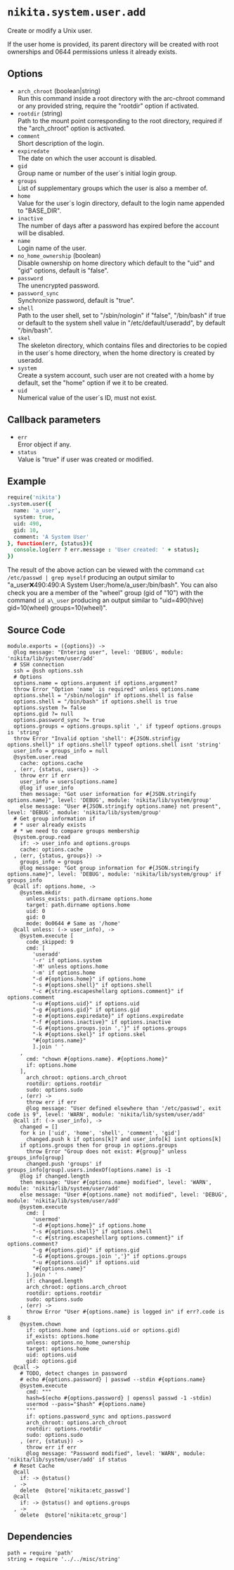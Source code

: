 
# `nikita.system.user.add`

Create or modify a Unix user.

If the user home is provided, its parent directory will be created with root 
ownerships and 0644 permissions unless it already exists.

## Options

* `arch_chroot` (boolean|string)   
  Run this command inside a root directory with the arc-chroot command or any
  provided string, require the "rootdir" option if activated.
* `rootdir` (string)   
  Path to the mount point corresponding to the root directory, required if
  the "arch_chroot" option is activated.
* `comment`   
  Short description of the login.
* `expiredate`   
  The date on which the user account is disabled.
* `gid`   
  Group name or number of the user´s initial login group.
* `groups`   
  List of supplementary groups which the user is also a member of.
* `home`   
  Value for the user´s login directory, default to the login name appended to "BASE_DIR".
* `inactive`   
  The number of days after a password has expired before the account will be
  disabled.
* `name`   
  Login name of the user.
* `no_home_ownership` (boolean)   
  Disable ownership on home directory which default to the "uid" and "gid"
  options, default is "false".
* `password`   
  The unencrypted password.
* `password_sync`   
  Synchronize password, default is "true".
* `shell`   
  Path to the user shell, set to "/sbin/nologin" if "false", "/bin/bash" if
  true or default to the system shell value in "/etc/default/useradd", by
  default "/bin/bash".
* `skel`   
  The skeleton directory, which contains files and directories to be copied in
  the user´s home directory, when the home directory is created by useradd.
* `system`   
  Create a system account, such user are not created with a home by default,
  set the "home" option if we it to be created.
* `uid`   
  Numerical value of the user´s ID, must not exist.

## Callback parameters

* `err`   
  Error object if any.
* `status`   
  Value is "true" if user was created or modified.

## Example

```coffee
require('nikita')
.system.user({
  name: 'a_user',
  system: true,
  uid: 490,
  gid: 10,
  comment: 'A System User'
}, function(err, {status}){
  console.log(err ? err.message : 'User created: ' + status);
})
```

The result of the above action can be viewed with the command
`cat /etc/passwd | grep myself` producing an output similar to
"a\_user:x:490:490:A System User:/home/a\_user:/bin/bash". You can also check
you are a member of the "wheel" group (gid of "10") with the command
`id a\_user` producing an output similar to 
"uid=490(hive) gid=10(wheel) groups=10(wheel)".

## Source Code

    module.exports = ({options}) ->
      @log message: "Entering user", level: 'DEBUG', module: 'nikita/lib/system/user/add'
      # SSH connection
      ssh = @ssh options.ssh
      # Options
      options.name = options.argument if options.argument?
      throw Error "Option 'name' is required" unless options.name
      options.shell = "/sbin/nologin" if options.shell is false
      options.shell = "/bin/bash" if options.shell is true
      options.system ?= false
      options.gid ?= null
      options.password_sync ?= true
      options.groups = options.groups.split ',' if typeof options.groups is 'string'
      throw Error "Invalid option 'shell': #{JSON.strinfigy options.shell}" if options.shell? typeof options.shell isnt 'string'
      user_info = groups_info = null
      @system.user.read
        cache: options.cache
      , (err, {status, users}) ->
        throw err if err
        user_info = users[options.name]
        @log if user_info
        then message: "Got user information for #{JSON.stringify options.name}", level: 'DEBUG', module: 'nikita/lib/system/group'
        else message: "User #{JSON.stringify options.name} not present", level: 'DEBUG', module: 'nikita/lib/system/group'
      # Get group information if
      # * user already exists
      # * we need to compare groups membership
      @system.group.read
        if: -> user_info and options.groups
        cache: options.cache
      , (err, {status, groups}) ->
        groups_info = groups
        @log message: "Got group information for #{JSON.stringify options.name}", level: 'DEBUG', module: 'nikita/lib/system/group' if groups_info
      @call if: options.home, ->
        @system.mkdir
          unless_exists: path.dirname options.home
          target: path.dirname options.home
          uid: 0
          gid: 0
          mode: 0o0644 # Same as '/home'
      @call unless: (-> user_info), ->
        @system.execute [
          code_skipped: 9
          cmd: [
            'useradd'
            '-r' if options.system
            '-M' unless options.home
            '-m' if options.home
            "-d #{options.home}" if options.home
            "-s #{options.shell}" if options.shell
            "-c #{string.escapeshellarg options.comment}" if options.comment
            "-u #{options.uid}" if options.uid
            "-g #{options.gid}" if options.gid
            "-e #{options.expiredate}" if options.expiredate
            "-f #{options.inactive}" if options.inactive
            "-G #{options.groups.join ','}" if options.groups
            "-k #{options.skel}" if options.skel
            "#{options.name}"
            ].join ' '
        ,
          cmd: "chown #{options.name}. #{options.home}"
          if: options.home
        ], 
          arch_chroot: options.arch_chroot
          rootdir: options.rootdir
          sudo: options.sudo
        , (err) ->
          throw err if err
          @log message: "User defined elsewhere than '/etc/passwd', exit code is 9", level: 'WARN', module: 'nikita/lib/system/user/add'
      @call if: (-> user_info), ->
        changed = []
        for k in ['uid', 'home', 'shell', 'comment', 'gid']
          changed.push k if options[k]? and user_info[k] isnt options[k]
        if options.groups then for group in options.groups
          throw Error "Group does not exist: #{group}" unless groups_info[group]
          changed.push 'groups' if groups_info[group].users.indexOf(options.name) is -1
        @log if changed.length
        then message: "User #{options.name} modified", level: 'WARN', module: 'nikita/lib/system/user/add'
        else message: "User #{options.name} not modified", level: 'DEBUG', module: 'nikita/lib/system/user/add'
        @system.execute
          cmd: [
            'usermod'
            "-d #{options.home}" if options.home
            "-s #{options.shell}" if options.shell
            "-c #{string.escapeshellarg options.comment}" if options.comment?
            "-g #{options.gid}" if options.gid
            "-G #{options.groups.join ','}" if options.groups
            "-u #{options.uid}" if options.uid
            "#{options.name}"
          ].join ' '
          if: changed.length
          arch_chroot: options.arch_chroot
          rootdir: options.rootdir
          sudo: options.sudo
        , (err) ->
          throw Error "User #{options.name} is logged in" if err?.code is 8
        @system.chown
          if: options.home and (options.uid or options.gid)
          if_exists: options.home
          unless: options.no_home_ownership
          target: options.home
          uid: options.uid
          gid: options.gid
      @call ->
        # TODO, detect changes in password
        # echo #{options.password} | passwd --stdin #{options.name}
        @system.execute
          cmd: """
          hash=$(echo #{options.password} | openssl passwd -1 -stdin)
          usermod --pass="$hash" #{options.name}
          """
          if: options.password_sync and options.password
          arch_chroot: options.arch_chroot
          rootdir: options.rootdir
          sudo: options.sudo
        , (err, {status}) ->
          throw err if err
          @log message: "Password modified", level: 'WARN', module: 'nikita/lib/system/user/add' if status
      # Reset Cache
      @call
        if: -> @status()
      , ->
        delete  @store['nikita:etc_passwd']
      @call
        if: -> @status() and options.groups
      , ->
        delete  @store['nikita:etc_group']

## Dependencies

    path = require 'path'
    string = require '../../misc/string'
